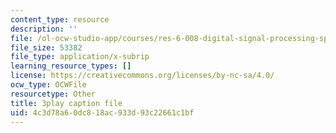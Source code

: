 ```yaml
---
content_type: resource
description: ''
file: /ol-ocw-studio-app/courses/res-6-008-digital-signal-processing-spring-2011/4c3d78a60dc818ac933d93c22661c1bf_xRLaQ4My3ms.srt
file_size: 53382
file_type: application/x-subrip
learning_resource_types: []
license: https://creativecommons.org/licenses/by-nc-sa/4.0/
ocw_type: OCWFile
resourcetype: Other
title: 3play caption file
uid: 4c3d78a6-0dc8-18ac-933d-93c22661c1bf
---
```

